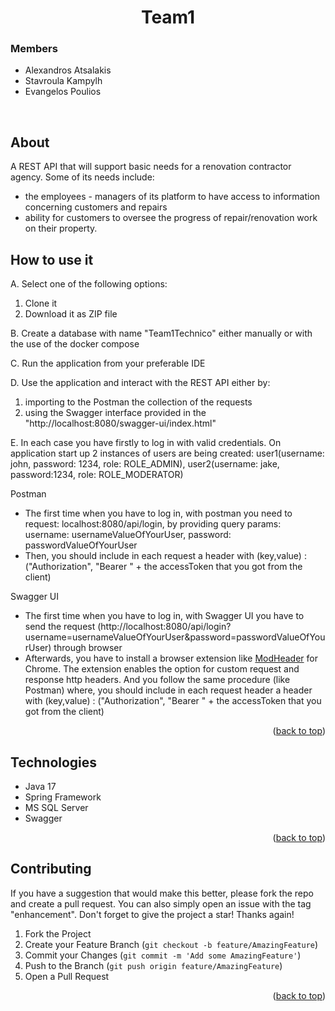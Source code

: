 <div id="top"></div>

<div style="text-align:center">

<h1>Team1</h1>
</div>
<h3>Members</h3>
<p><ul><li>Alexandros Atsalakis</li>
<li>Stavroula Kampylh</li> 
<li>Evangelos Poulios</li></ul>
<br>

## About
<p>A REST API that will support basic needs for a renovation contractor agency. Some of its needs include: </p>
<ul><li>the employees - managers of its platform to have access to information concerning customers and
repairs</li>
<li>ability for customers to oversee the progress of repair/renovation
work on their property.</li></ul>

## How to use it
<p>A. Select one of the following options:<p>
<ol> 
<li>Clone it </li>
<li>Download it as ZIP file</li>
</ol>

<p>B. Create a database with name "Team1Technico" either manually or with the use of the 
docker compose</p>
<p>C. Run the application from your preferable IDE</p>

<p>D. Use the application and interact with the REST API either by:</p>
<ol><li>importing to the Postman the collection of the requests</li>
<li>using the Swagger interface provided in the "http://localhost:8080/swagger-ui/index.html" </li></ol>

<p>E. In each case you have firstly to log in with valid credentials. On application start 
up 2 instances of users are being created: 
user1(username: john, password: 1234, role: ROLE_ADMIN), user2(username: jake, password:1234, role: ROLE_MODERATOR)</p>

<p>Postman</p>
<ul><li>The first time when you have to log in, with postman you need to request: localhost:8080/api/login, by providing query params: username: usernameValueOfYourUser, password: passwordValueOfYourUser </li>
<li>Then, you should include in each request a header with (key,value) : ("Authorization", "Bearer " + the accessToken that you got from the client)</li></ul> 

<p>Swagger UI</p>
<ul><li>The first time when you have to log in, with Swagger UI you have to send the request (http://localhost:8080/api/login?username=usernameValueOfYourUser&password=passwordValueOfYourUser) through browser</li>
<li>Afterwards, you have to install a browser extension like <a href="https://chrome.google.com/webstore/detail/modheader/idgpnmonknjnojddfkpgkljpfnnfcklj?hl=en">ModHeader</a> for Chrome. 
The extension enables the option for custom request and response http headers. And you follow the same procedure (like Postman) 
where, you should include in each request header a header with (key,value) : ("Authorization", "Bearer " + the accessToken that you got from the client)</li></ul>

<p style="text-align: right">(<a href="#top">back to top</a>)</p>


## Technologies
<ul><li>Java 17</li>
<li>Spring Framework</li>
<li>MS SQL Server</li>
<li>Swagger</li></ul>


<p style="text-align: right">(<a href="#top">back to top</a>)</p>

## Contributing

If you have a suggestion that would make this better, please fork the repo and create a pull request. You can also simply open an issue with the tag "enhancement".
Don't forget to give the project a star! Thanks again!

1. Fork the Project
2. Create your Feature Branch (`git checkout -b feature/AmazingFeature`)
3. Commit your Changes (`git commit -m 'Add some AmazingFeature'`)
4. Push to the Branch (`git push origin feature/AmazingFeature`)
5. Open a Pull Request

<p style="text-align: right">(<a href="#top">back to top</a>)</p>
